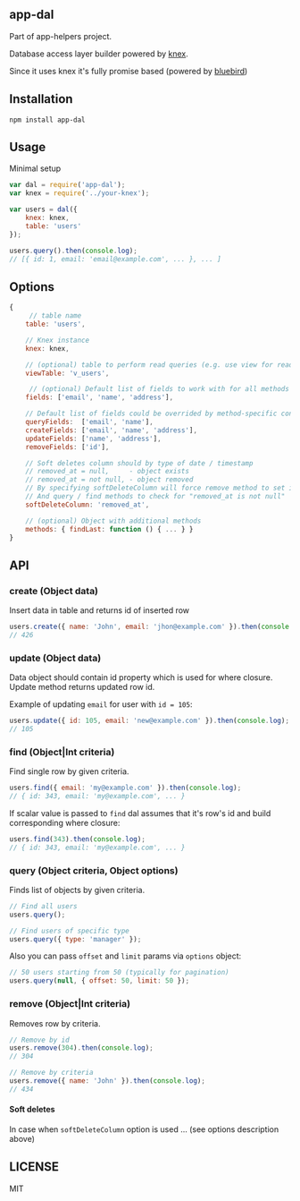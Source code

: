 ## app-dal

Part of app-helpers project.

Database access layer builder powered by [knex](http://knexjs.org/).

Since it uses knex it's fully promise based (powered by [bluebird](https://github.com/petkaantonov/bluebird))

## Installation

```
npm install app-dal
```

## Usage

Minimal setup

```javascript
var dal = require('app-dal');
var knex = require('../your-knex');

var users = dal({
	knex: knex,
	table: 'users'
});

users.query().then(console.log);
// [{ id: 1, email: 'email@example.com', ... }, ... ]
```

## Options

```javascript
{
	 // table name
	table: 'users',

	// Knex instance
	knex: knex,

	// (optional) table to perform read queries (e.g. use view for read operations)
	viewTable: 'v_users',

	 // (optional) Default list of fields to work with for all methods
	fields: ['email', 'name', 'address'],

	// Default list of fields could be overrided by method-specific configuration
	queryFields:  ['email', 'name'],
	createFields: ['email', 'name', 'address'],
	updateFields: ['name', 'address'],
	removeFields: ['id'],

	// Soft deletes column should by type of date / timestamp
	// removed_at = null,     - object exists
	// removed_at = not null, - object removed
	// By specifying softDeleteColumn will force remove method to set it's value to "now"
	// And query / find methods to check for "removed_at is not null"
	softDeleteColumn: 'removed_at',

	// (optional) Object with additional methods
	methods: { findLast: function () { ... } }
}
```

## API

### create (Object data)

Insert data in table and returns id of inserted row

```javascript
users.create({ name: 'John', email: 'jhon@example.com' }).then(console.log);
// 426
```

### update (Object data)

Data object should contain id property which is used for where closure.   
Update method returns updated row id.

Example of updating `email` for user with `id = 105`:

```javascript
users.update({ id: 105, email: 'new@example.com' }).then(console.log);
// 105
```

### find (Object|Int criteria)

Find single row by given criteria.

```javascript
users.find({ email: 'my@example.com' }).then(console.log);
// { id: 343, email: 'my@example.com', ... }
```

If scalar value is passed to `find` dal assumes that it's row's id and build corresponding where closure:

```javascript
users.find(343).then(console.log);
// { id: 343, email: 'my@example.com', ... }
```

### query (Object criteria, Object options)

Finds list of objects by given criteria.

```javascript
// Find all users
users.query();

// Find users of specific type
users.query({ type: 'manager' });
```

Also you can pass `offset` and `limit` params via `options` object:

```javascript
// 50 users starting from 50 (typically for pagination)
users.query(null, { offset: 50, limit: 50 });
```

### remove (Object|Int criteria)

Removes row by criteria.

```javascript
// Remove by id
users.remove(304).then(console.log);
// 304

// Remove by criteria
users.remove({ name: 'John' }).then(console.log);
// 434
```

#### Soft deletes

In case when `softDeleteColumn` option is used ... (see options description above)

## LICENSE
MIT

